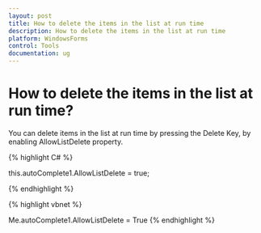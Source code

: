 ```yaml
---
layout: post
title: How to delete the items in the list at run time
description: How to delete the items in the list at run time
platform: WindowsForms
control: Tools
documentation: ug
---
```




# How to delete the items in the list at run time?

You can delete items in the list at run time by pressing the Delete Key, by enabling AllowListDelete property.


{% highlight C# %}


this.autoComplete1.AllowListDelete = true;

{% endhighlight %}



{% highlight vbnet %}





Me.autoComplete1.AllowListDelete = True
{% endhighlight %}